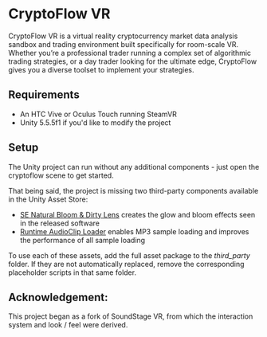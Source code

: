 # CryptoFlow VR

CryptoFlow VR is a virtual reality cryptocurrency market data analysis sandbox and trading environment built specifically for room-scale VR. Whether you’re a professional trader running a complex set of algorithmic trading strategies, or a day trader looking for the ultimate edge, CryptoFlow gives you a diverse toolset to implement your strategies.

## Requirements
* An HTC Vive or Oculus Touch running SteamVR
* Unity 5.5.5f1 if you'd like to modify the project

## Setup
The Unity project can run without any additional components - just open the cryptoflow scene to get started. 

That being said, the project is missing two third-party components available in the Unity Asset Store:

* [SE Natural Bloom & Dirty Lens](http://u3d.as/7v5) creates the glow and bloom effects seen in the released software
* [Runtime AudioClip Loader](http://u3d.as/hEP) enables MP3 sample loading and improves the performance of all sample loading

To use each of these assets, add the full asset package to the *third_party* folder. If they are not automatically replaced, remove the corresponding placeholder scripts in that same folder.

## Acknowledgement:
This project began as a fork of SoundStage VR, from which the interaction system and look / feel were derived.